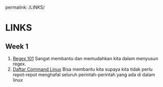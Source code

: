 permalink: /LINKS/


# LINKS

## Week 1

1. [Regex 101](https://regex101.com/)
	Sangat membantu dan memudahkan kita dalam menyusun regex. 
2. [Daftar Command Linux](https://www.tutorialspoint.com/unix_commands/index.htm)
	Bisa membantu kita supaya kita tidak perlu repot-repot menghafal seluruh perintah-perintah yang ada di dalam linux